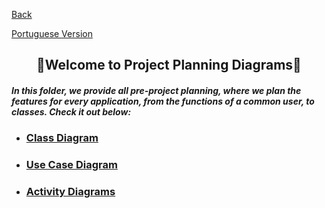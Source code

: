  <div>
  <p><a href="https://github.com/Squad-Back-End/reprography-nodejs/blob/master/docs/README-en.md">Back</a></p>
  <p><a href="https://github.com/Squad-Back-End/reprography-nodejs/blob/master/docs/diagrams/README.md">Portuguese Version</a></p>
</div>
 
 <h2 align="center">💭Welcome to Project Planning Diagrams💭</h2>

##### In this folder, we provide all pre-project planning, where we plan the features for every application, from the functions of a common user, to classes. Check it out below:

* ### [Class Diagram](https://github.com/Squad-Back-End/reprography-nodejs/blob/master/docs/diagrams/diagramas_de_classe/Diagramas%20de%20Classe%20%20Back-End%20V1.png)

* ### [Use Case Diagram](https://github.com/Squad-Back-End/reprography-nodejs/blob/master/docs/diagrams/diagramas_casos_de_uso/Diagrama_de_Caso_de_Uso.png)

* ### [Activity Diagrams](https://github.com/Squad-Back-End/reprography-nodejs/blob/master/docs/diagrams/diagramas_de_atividade/README-en.md)
